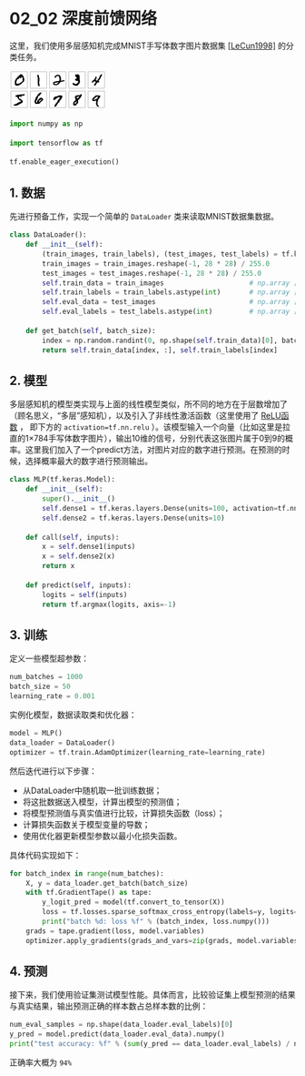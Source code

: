 # 02_02 深度前馈网络

这里，我们使用多层感知机完成MNIST手写体数字图片数据集 [[LeCun1998\]](https://tf.wiki/zh/models.html#lecun1998) 的分类任务。

![001](https://raw.githubusercontent.com/Ubpa/ImgBed/master/Note/AI/LearnTF/tutorials/ConciseHandbook/notes/002.png)

```python
import numpy as np

import tensorflow as tf

tf.enable_eager_execution()
```

## 1. 数据

先进行预备工作，实现一个简单的 `DataLoader` 类来读取MNIST数据集数据。

```python
class DataLoader():
    def __init__(self):
        (train_images, train_labels), (test_images, test_labels) = tf.keras.datasets.mnist.load_data()
        train_images = train_images.reshape(-1, 28 * 28) / 255.0
        test_images = test_images.reshape(-1, 28 * 28) / 255.0
        self.train_data = train_images                     # np.array [55000, 784]
        self.train_labels = train_labels.astype(int)       # np.array [55000] of !!int32!!
        self.eval_data = test_images                       # np.array [10000, 784]
        self.eval_labels = test_labels.astype(int)         # np.array [10000] of !!int32!!

    def get_batch(self, batch_size):
        index = np.random.randint(0, np.shape(self.train_data)[0], batch_size)
        return self.train_data[index, :], self.train_labels[index]
```

## 2. 模型

多层感知机的模型类实现与上面的线性模型类似，所不同的地方在于层数增加了（顾名思义，“多层”感知机），以及引入了非线性激活函数（这里使用了 [ReLU函数](https://zh.wikipedia.org/wiki/%E7%BA%BF%E6%80%A7%E6%95%B4%E6%B5%81%E5%87%BD%E6%95%B0) ， 即下方的 `activation=tf.nn.relu` ）。该模型输入一个向量（比如这里是拉直的1×784手写体数字图片），输出10维的信号，分别代表这张图片属于0到9的概率。这里我们加入了一个predict方法，对图片对应的数字进行预测。在预测的时候，选择概率最大的数字进行预测输出。

```python
class MLP(tf.keras.Model):
    def __init__(self):
        super().__init__()
        self.dense1 = tf.keras.layers.Dense(units=100, activation=tf.nn.relu)
        self.dense2 = tf.keras.layers.Dense(units=10)

    def call(self, inputs):
        x = self.dense1(inputs)
        x = self.dense2(x)
        return x

    def predict(self, inputs):
        logits = self(inputs)
        return tf.argmax(logits, axis=-1)
```

## 3. 训练

定义一些模型超参数：

```python
num_batches = 1000
batch_size = 50
learning_rate = 0.001
```

实例化模型，数据读取类和优化器：

```python
model = MLP()
data_loader = DataLoader()
optimizer = tf.train.AdamOptimizer(learning_rate=learning_rate)
```

然后迭代进行以下步骤：

- 从DataLoader中随机取一批训练数据；
- 将这批数据送入模型，计算出模型的预测值；
- 将模型预测值与真实值进行比较，计算损失函数（loss）；
- 计算损失函数关于模型变量的导数；
- 使用优化器更新模型参数以最小化损失函数。

具体代码实现如下：

```python
for batch_index in range(num_batches):
    X, y = data_loader.get_batch(batch_size)
    with tf.GradientTape() as tape:
        y_logit_pred = model(tf.convert_to_tensor(X))
        loss = tf.losses.sparse_softmax_cross_entropy(labels=y, logits=y_logit_pred)
        print("batch %d: loss %f" % (batch_index, loss.numpy()))
    grads = tape.gradient(loss, model.variables)
    optimizer.apply_gradients(grads_and_vars=zip(grads, model.variables))
```

## 4. 预测

接下来，我们使用验证集测试模型性能。具体而言，比较验证集上模型预测的结果与真实结果，输出预测正确的样本数占总样本数的比例：

```python
num_eval_samples = np.shape(data_loader.eval_labels)[0]
y_pred = model.predict(data_loader.eval_data).numpy()
print("test accuracy: %f" % (sum(y_pred == data_loader.eval_labels) / num_eval_samples))
```

正确率大概为 `94%`

